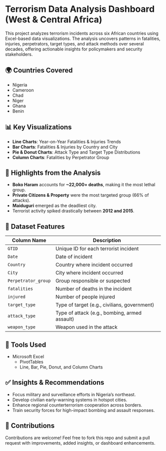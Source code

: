 # Terrorism Data Analysis Dashboard (West & Central Africa)

This project analyzes terrorism incidents across six African countries using Excel-based data visualizations. The analysis uncovers patterns in fatalities, injuries, perpetrators, target types, and attack methods over several decades, offering actionable insights for policymakers and security stakeholders.

## 🌍 Countries Covered
- Nigeria
- Cameroon
- Chad
- Niger
- Ghana
- Benin

## 📊 Key Visualizations
- **Line Charts**: Year-on-Year Fatalities & Injuries Trends
- **Bar Charts**: Fatalities & Injuries by Country and City
- **Pie & Donut Charts**: Attack Type and Target Type Distributions
- **Column Charts**: Fatalities by Perpetrator Group

## 🔎 Highlights from the Analysis
- **Boko Haram** accounts for **~22,000+ deaths**, making it the most lethal group.
- **Private Citizens & Property** were the most targeted group (66% of attacks).
- **Maiduguri** emerged as the deadliest city.
- Terrorist activity spiked drastically between **2012 and 2015**.

## 📁 Dataset Features
| Column Name         | Description                                     |
|---------------------|-------------------------------------------------|
| `GTID`              | Unique ID for each terrorist incident           |
| `Date`              | Date of incident                                |
| `Country`           | Country where incident occurred                 |
| `City`              | City where incident occurred                    |
| `Perpetrator_group` | Group responsible or suspected                  |
| `fatalities`        | Number of deaths in the incident                |
| `injured`           | Number of people injured                        |
| `target_type`       | Type of target (e.g., civilians, government)    |
| `attack_type`       | Type of attack (e.g., bombing, armed assault)   |
| `weapon_type`       | Weapon used in the attack                       |

## 🧰 Tools Used
- Microsoft Excel
  - PivotTables
  - Line, Bar, Pie, Donut, and Column Charts

## ✅ Insights & Recommendations
- Focus military and surveillance efforts in Nigeria’s northeast.
- Develop civilian early-warning systems in hotspot cities.
- Enhance regional counterterrorism cooperation across borders.
- Train security forces for high-impact bombing and assault responses.

## 🤝 Contributions
Contributions are welcome! Feel free to fork this repo and submit a pull request with improvements, added insights, or dashboard enhancements.
